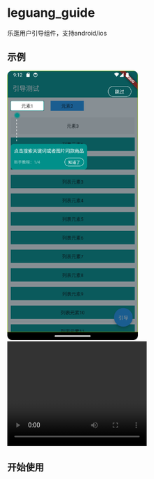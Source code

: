 # leguang_guide
 乐逛用户引导组件，支持android/ios

## 示例

<img src="https://github.com/error-code/leguang_guide/blob/main/img/Screenshot_20250120_171244.png?raw=true" width="300"  alt=""/>

<video width="320" height="240" controls>
  <source src="https://raw.githubusercontent.com/error-code/leguang_guide/refs/heads/main/img/Screen_recording_20250120_171144.webm" type="video/webm">
  Your browser does not support the video tag.
</video>

## 开始使用


